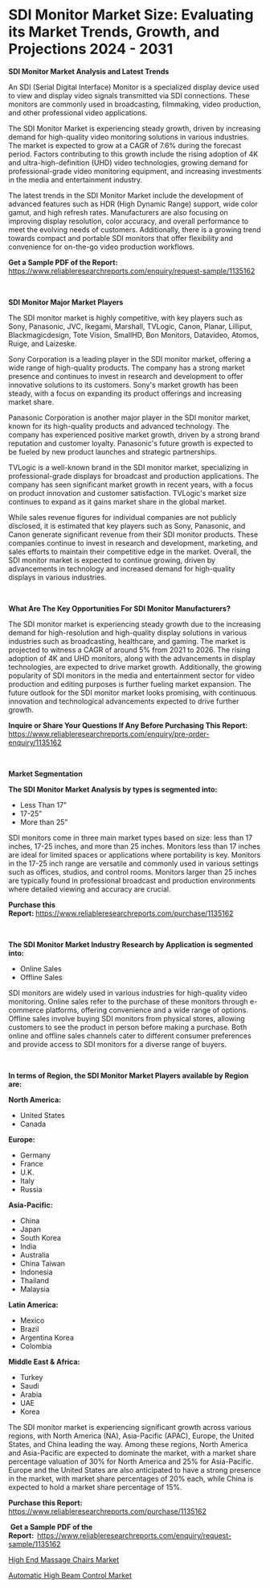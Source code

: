 <p><h1>SDI Monitor Market Size: Evaluating its Market Trends, Growth, and Projections 2024 - 2031</h1></p><p><strong>SDI Monitor Market Analysis and Latest Trends</strong></p>
<p><p>An SDI (Serial Digital Interface) Monitor is a specialized display device used to view and display video signals transmitted via SDI connections. These monitors are commonly used in broadcasting, filmmaking, video production, and other professional video applications.</p><p>The SDI Monitor Market is experiencing steady growth, driven by increasing demand for high-quality video monitoring solutions in various industries. The market is expected to grow at a CAGR of 7.6% during the forecast period. Factors contributing to this growth include the rising adoption of 4K and ultra-high-definition (UHD) video technologies, growing demand for professional-grade video monitoring equipment, and increasing investments in the media and entertainment industry.</p><p>The latest trends in the SDI Monitor Market include the development of advanced features such as HDR (High Dynamic Range) support, wide color gamut, and high refresh rates. Manufacturers are also focusing on improving display resolution, color accuracy, and overall performance to meet the evolving needs of customers. Additionally, there is a growing trend towards compact and portable SDI monitors that offer flexibility and convenience for on-the-go video production workflows.</p></p>
<p><strong>Get a Sample PDF of the Report:&nbsp;</strong> <a href="https://www.reliableresearchreports.com/enquiry/request-sample/1135162">https://www.reliableresearchreports.com/enquiry/request-sample/1135162</a></p>
<p>&nbsp;</p>
<p><strong>SDI Monitor Major Market Players</strong></p>
<p><p>The SDI monitor market is highly competitive, with key players such as Sony, Panasonic, JVC, Ikegami, Marshall, TVLogic, Canon, Planar, Lilliput, Blackmagicdesign, Tote Vision, SmallHD, Bon Monitors, Datavideo, Atomos, Ruige, and Laizeske. </p><p>Sony Corporation is a leading player in the SDI monitor market, offering a wide range of high-quality products. The company has a strong market presence and continues to invest in research and development to offer innovative solutions to its customers. Sony's market growth has been steady, with a focus on expanding its product offerings and increasing market share.</p><p>Panasonic Corporation is another major player in the SDI monitor market, known for its high-quality products and advanced technology. The company has experienced positive market growth, driven by a strong brand reputation and customer loyalty. Panasonic's future growth is expected to be fueled by new product launches and strategic partnerships.</p><p>TVLogic is a well-known brand in the SDI monitor market, specializing in professional-grade displays for broadcast and production applications. The company has seen significant market growth in recent years, with a focus on product innovation and customer satisfaction. TVLogic's market size continues to expand as it gains market share in the global market.</p><p>While sales revenue figures for individual companies are not publicly disclosed, it is estimated that key players such as Sony, Panasonic, and Canon generate significant revenue from their SDI monitor products. These companies continue to invest in research and development, marketing, and sales efforts to maintain their competitive edge in the market. Overall, the SDI monitor market is expected to continue growing, driven by advancements in technology and increased demand for high-quality displays in various industries.</p></p>
<p>&nbsp;</p>
<p><strong>What Are The Key Opportunities For SDI Monitor Manufacturers?</strong></p>
<p><p>The SDI monitor market is experiencing steady growth due to the increasing demand for high-resolution and high-quality display solutions in various industries such as broadcasting, healthcare, and gaming. The market is projected to witness a CAGR of around 5% from 2021 to 2026. The rising adoption of 4K and UHD monitors, along with the advancements in display technologies, are expected to drive market growth. Additionally, the growing popularity of SDI monitors in the media and entertainment sector for video production and editing purposes is further fueling market expansion. The future outlook for the SDI monitor market looks promising, with continuous innovation and technological advancements expected to drive further growth.</p></p>
<p><strong>Inquire or Share Your Questions If Any Before Purchasing This Report:</strong> <a href="https://www.reliableresearchreports.com/enquiry/pre-order-enquiry/1135162">https://www.reliableresearchreports.com/enquiry/pre-order-enquiry/1135162</a></p>
<p>&nbsp;</p>
<p><strong>Market Segmentation</strong></p>
<p><strong>The SDI Monitor Market Analysis by types is segmented into:</strong></p>
<p><ul><li>Less Than 17”</li><li>17-25”</li><li>More than 25”</li></ul></p>
<p><p>SDI monitors come in three main market types based on size: less than 17 inches, 17-25 inches, and more than 25 inches. Monitors less than 17 inches are ideal for limited spaces or applications where portability is key. Monitors in the 17-25 inch range are versatile and commonly used in various settings such as offices, studios, and control rooms. Monitors larger than 25 inches are typically found in professional broadcast and production environments where detailed viewing and accuracy are crucial.</p></p>
<p><strong>Purchase this Report:&nbsp;</strong><a href="https://www.reliableresearchreports.com/purchase/1135162">https://www.reliableresearchreports.com/purchase/1135162</a></p>
<p>&nbsp;</p>
<p><strong>The SDI Monitor Market Industry Research by Application is segmented into:</strong></p>
<p><ul><li>Online Sales</li><li>Offline Sales</li></ul></p>
<p><p>SDI monitors are widely used in various industries for high-quality video monitoring. Online sales refer to the purchase of these monitors through e-commerce platforms, offering convenience and a wide range of options. Offline sales involve buying SDI monitors from physical stores, allowing customers to see the product in person before making a purchase. Both online and offline sales channels cater to different consumer preferences and provide access to SDI monitors for a diverse range of buyers.</p></p>
<p>&nbsp;</p>
<p><strong>In terms of Region, the SDI Monitor Market Players available by Region are:</strong></p>
<p>
    <p> <strong> North America: </strong>
        <ul>
            <li>United States</li>
            <li>Canada</li>
        </ul>
        </p> 
    <p> <strong> Europe: </strong>
        <ul>
            <li>Germany</li>
            <li>France</li>
            <li>U.K.</li>
            <li>Italy</li>
            <li>Russia</li>
        </ul>
        </p> 
    <p> <strong> Asia-Pacific: </strong>
        <ul>
            <li>China</li>
            <li>Japan</li>
            <li>South Korea</li>
            <li>India</li>
            <li>Australia</li>
            <li>China Taiwan</li>
            <li>Indonesia</li>
            <li>Thailand</li>
            <li>Malaysia</li>
        </ul>
        </p> 
    <p> <strong> Latin America: </strong>
        <ul>
            <li>Mexico</li>
            <li>Brazil</li>
            <li>Argentina Korea</li>
            <li>Colombia</li>
        </ul>
        </p> 
    <p> <strong> Middle East & Africa: </strong>
        <ul>
            <li>Turkey</li>
            <li>Saudi</li>
            <li>Arabia</li>
            <li>UAE</li>
            <li>Korea</li>
        </ul>
    </p>
    </p>
<p><p>The SDI monitor market is experiencing significant growth across various regions, with North America (NA), Asia-Pacific (APAC), Europe, the United States, and China leading the way. Among these regions, North America and Asia-Pacific are expected to dominate the market, with a market share percentage valuation of 30% for North America and 25% for Asia-Pacific. Europe and the United States are also anticipated to have a strong presence in the market, with market share percentages of 20% each, while China is expected to hold a market share percentage of 15%.</p></p>
<p><strong>Purchase this Report: </strong><a href="https://www.reliableresearchreports.com/purchase/1135162">https://www.reliableresearchreports.com/purchase/1135162</a></p>
<p>&nbsp;<strong>Get a Sample PDF of the Report:&nbsp;&nbsp;</strong><a href="https://www.reliableresearchreports.com/enquiry/request-sample/1135162">https://www.reliableresearchreports.com/enquiry/request-sample/1135162</a></p>
<p><strong></strong></p>
<p><p><a href="https://github.com/nancykennedykellievqfqt2/Market-Research-Report-List-1/blob/main/high-end-massage-chairs-market.md">High End Massage Chairs Market</a></p><p><a href="https://iodized-pantydraco-05c.notion.site/Automatic-High-Beam-Control-Market-Size-Reflecting-a-Forecast-Till-2031-Market-By-Type-By-Applicat-cb2ae6db02af481aa43f879c70b6ded3">Automatic High Beam Control Market</a></p></p>